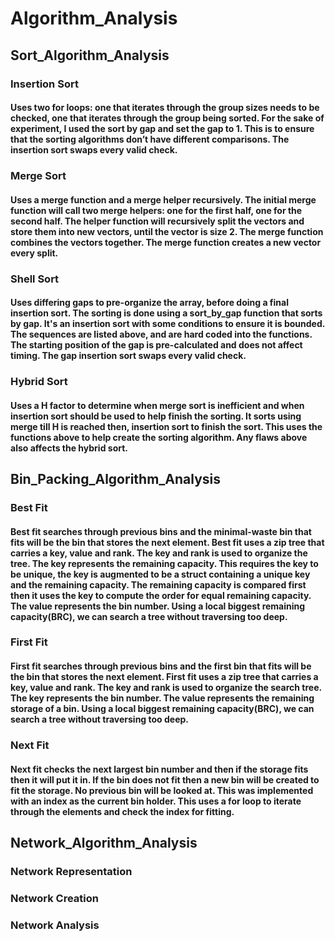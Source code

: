 # Algorithm_Analysis
## Sort_Algorithm_Analysis
### Insertion Sort

#### Uses two for loops: one that iterates through the group sizes needs to be checked, one that iterates through the group being sorted. For the sake of experiment, I used the sort by gap and set the gap to 1. This is to ensure that the sorting algorithms don’t have different comparisons. The insertion sort swaps every valid check.

### Merge Sort
#### Uses a merge function and a merge helper recursively. The initial merge function will call two merge helpers: one for the first half, one for the second half. The helper function will recursively split the vectors and store them into new vectors, until the vector is size 2. The merge function combines the vectors together. The merge function creates a new vector every split.

### Shell Sort
#### Uses differing gaps to pre-organize the array, before doing a final insertion sort. The sorting is done using a sort_by_gap function that sorts by gap. It's an insertion sort with some conditions to ensure it is bounded. The sequences are listed above, and are hard coded into the functions. The starting position of the gap is pre-calculated and does not affect timing. The gap insertion sort swaps every valid check.

### Hybrid Sort
#### Uses a H factor to determine when merge sort is inefficient and when insertion sort should be used to help finish the sorting. It sorts using merge till H is reached then, insertion sort to finish the sort. This uses the functions above to help create the sorting algorithm. Any flaws above also affects the hybrid sort.

## Bin_Packing_Algorithm_Analysis

### Best Fit
#### Best fit searches through previous bins and the minimal-waste bin that fits will be the bin that stores the next element. Best fit uses a zip tree that carries a key, value and rank. The key and rank is used to organize the tree. The key represents the remaining capacity. This requires the key to be unique, the key is augmented to be a struct containing a unique key and the remaining capacity. The remaining capacity is compared first then it uses the key to compute the order for equal remaining capacity. The value represents the bin number. Using a local biggest remaining capacity(BRC), we can search a tree without traversing too deep. 

### First Fit
#### First fit searches through previous bins and the first bin that fits will be the bin that stores the next element. First fit uses a zip tree that carries a key, value and rank. The key and rank is used to organize the search tree. The key  represents the bin number. The value represents the remaining storage of a bin. Using a local biggest remaining capacity(BRC), we can search a tree without traversing too deep. 

### Next Fit
#### Next fit checks the next largest bin number and then if the storage fits then it will put it in. If the bin does not fit then a new bin will be created to fit the storage. No previous bin will be looked at. This was implemented with an index as the current bin holder. This uses a for loop to iterate through the elements and check the index for fitting.

## Network_Algorithm_Analysis

### Network Representation


### Network Creation


### Network Analysis
